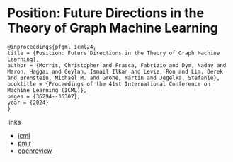 # Position: Future Directions in the Theory of Graph Machine Learning

```
@inproceedings{pfgml_icml24,
title = {Position: Future Directions in the Theory of Graph Machine Learning},
author = {Morris, Christopher and Frasca, Fabrizio and Dym, Nadav and Maron, Haggai and Ceylan, Ismail Ilkan and Levie, Ron and Lim, Derek and Bronstein, Michael M. and Grohe, Martin and Jegelka, Stefanie},
booktitle = {Proceedings of the 41st International Conference on Machine Learning (ICML)},
pages = {36294--36307},
year = {2024}
}
```

links
- [icml](https://icml.cc/Conferences/2024/Schedule?showEvent=32757)
- [pmlr](https://proceedings.mlr.press/v235/morris24a.html)
- [openreview](https://openreview.net/forum?id=wBr5ozDEKp)
